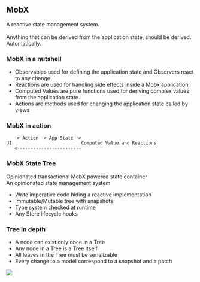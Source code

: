 ## MobX
A reactive state management system.<br/><br/>
Anything that can be derived from the application state, should be derived.
Automatically.

### MobX in a nutshell
+ Observables used for defining the application state and Observers react to any change.
+ Reactions are used for handling side effects inside a Mobx application.
+ Computed Values are pure functions used for deriving complex values from the application state.
+ Actions are methods used for changing the application state called by views

### MobX in action
```
   -> Action -> App State -> 
UI 							Computed Value and Reactions
   <------------------------
```

### MobX State Tree
Opinionated transactional MobX powered state container <br/>
An opinionated state management system <br/>

+ Write imperative code hiding a reactive implementation
+ Immutable/Mutable tree with snapshots
+ Type system checked at runtime
+ Any Store lifecycle hooks

### Tree in depth
+ A node can exist only once in a Tree
+ Any node in a Tree is a Tree itself
+ All leaves in the Tree must be serializable
+ Every change to a model correspond to a snapshot and a patch

<img src="https://f001.backblazeb2.com/file/develop-pics/mobx-structure.png" />

